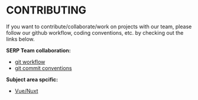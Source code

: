 # CONTRIBUTING

If you want to contribute/collaborate/work on projects with our team, please follow our github workflow, coding conventions, etc. by checking out the links below.

**SERP Team collaboration:**
- [git workflow][git-workflow]
- [git commit conventions][git-commit-conventions]

**Subject area spcific:**
- [Vue/Nuxt][vue-nuxt]



<!--
Links TOC
https://github.com/serpcompany/.github/blob/main/
-->

[git-workflow]: https://github.com/serpcompany/.github/blob/main/docs/contributing/git-workflow.md
[git-commit-conventions]: https://github.com/serpcompany/.github/blob/main/docs/contributing/git-commit-conventions.md
[vue-nuxt]: https://github.com/serpcompany/.github/blob/main/docs/contributing/vue-nuxt.md